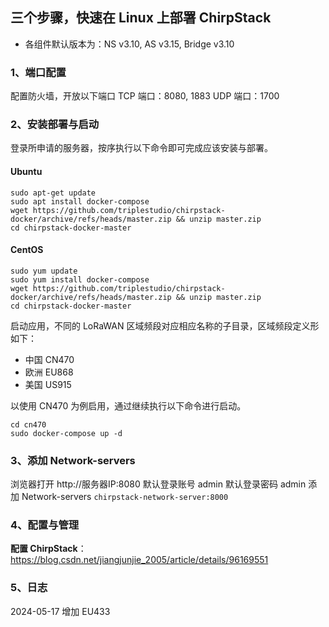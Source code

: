 ## 三个步骤，快速在 Linux 上部署 ChirpStack

* 各组件默认版本为：NS v3.10, AS v3.15, Bridge v3.10

### 1、端口配置
配置防火墙，开放以下端口
TCP 端口：8080, 1883
UDP 端口：1700

### 2、安装部署与启动 

登录所申请的服务器，按序执行以下命令即可完成应该安装与部署。
#### Ubuntu
```
sudo apt-get update
sudo apt install docker-compose
wget https://github.com/triplestudio/chirpstack-docker/archive/refs/heads/master.zip && unzip master.zip
cd chirpstack-docker-master
```
#### CentOS
```
sudo yum update
sudo yum install docker-compose
wget https://github.com/triplestudio/chirpstack-docker/archive/refs/heads/master.zip && unzip master.zip
cd chirpstack-docker-master
```
启动应用，不同的 LoRaWAN 区域频段对应相应名称的子目录，区域频段定义形如下：
* 中国 CN470  
* 欧洲 EU868
* 美国 US915
  
以使用 CN470 为例启用，通过继续执行以下命令进行启动。
```
cd cn470
sudo docker-compose up -d
```

### 3、添加 Network-servers
浏览器打开 http://服务器IP:8080 
默认登录账号 admin
默认登录密码 admin
添加 Network-servers
`chirpstack-network-server:8000`

### 4、配置与管理

**配置 ChirpStack**：https://blog.csdn.net/jiangjunjie_2005/article/details/96169551

### 5、日志
2024-05-17 增加 EU433


